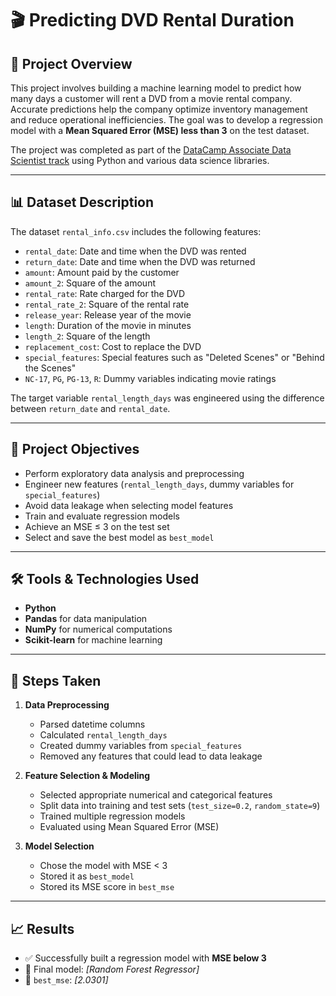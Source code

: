 # 🎬 Predicting DVD Rental Duration

## 📌 Project Overview

This project involves building a machine learning model to predict how many days a customer will rent a DVD from a movie rental company. Accurate predictions help the company optimize inventory management and reduce operational inefficiencies. The goal was to develop a regression model with a **Mean Squared Error (MSE) less than 3** on the test dataset.

The project was completed as part of the [DataCamp Associate Data Scientist track](https://www.datacamp.com/tracks/associate-data-scientist-with-python) using Python and various data science libraries.

---

## 📊 Dataset Description

The dataset `rental_info.csv` includes the following features:

- `rental_date`: Date and time when the DVD was rented
- `return_date`: Date and time when the DVD was returned
- `amount`: Amount paid by the customer
- `amount_2`: Square of the amount
- `rental_rate`: Rate charged for the DVD
- `rental_rate_2`: Square of the rental rate
- `release_year`: Release year of the movie
- `length`: Duration of the movie in minutes
- `length_2`: Square of the length
- `replacement_cost`: Cost to replace the DVD
- `special_features`: Special features such as "Deleted Scenes" or "Behind the Scenes"
- `NC-17`, `PG`, `PG-13`, `R`: Dummy variables indicating movie ratings

The target variable `rental_length_days` was engineered using the difference between `return_date` and `rental_date`.

---

## 🧪 Project Objectives
- Perform exploratory data analysis and preprocessing
- Engineer new features (`rental_length_days`, dummy variables for `special_features`)
- Avoid data leakage when selecting model features
- Train and evaluate regression models
- Achieve an MSE ≤ 3 on the test set
- Select and save the best model as `best_model`

---

## 🛠️ Tools & Technologies Used

- **Python**
- **Pandas** for data manipulation
- **NumPy** for numerical computations
- **Scikit-learn** for machine learning

---

## 🚀 Steps Taken

1. **Data Preprocessing**  
   - Parsed datetime columns  
   - Calculated `rental_length_days`  
   - Created dummy variables from `special_features`  
   - Removed any features that could lead to data leakage

2. **Feature Selection & Modeling**  
   - Selected appropriate numerical and categorical features  
   - Split data into training and test sets (`test_size=0.2`, `random_state=9`)  
   - Trained multiple regression models  
   - Evaluated using Mean Squared Error (MSE)

3. **Model Selection**  
   - Chose the model with MSE < 3  
   - Stored it as `best_model`  
   - Stored its MSE score in `best_mse`

---

## 📈 Results

- ✅ Successfully built a regression model with **MSE below 3**
- 📌 Final model: *[Random Forest Regressor]*
- 🧮 `best_mse`: *[2.0301]*

